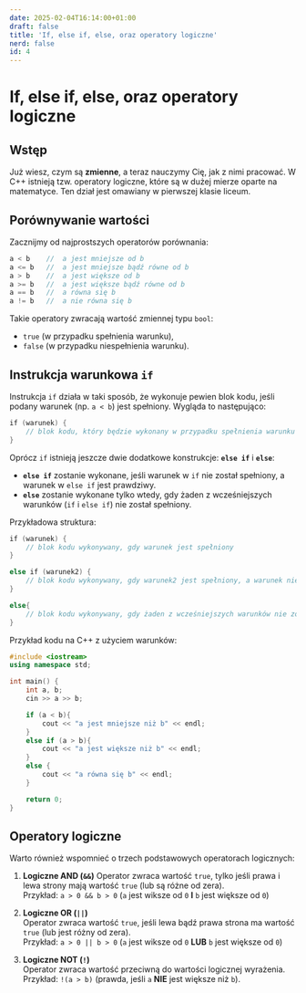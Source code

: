 ```yaml
---
date: 2025-02-04T16:14:00+01:00
draft: false
title: 'If, else if, else, oraz operatory logiczne'
nerd: false
id: 4
---
```


# If, else if, else, oraz operatory logiczne

## Wstęp

Już wiesz, czym są **zmienne**, a teraz nauczymy Cię, jak z nimi pracować. W C++ istnieją tzw. operatory logiczne, które są w dużej mierze oparte na matematyce. Ten dział jest omawiany w pierwszej klasie liceum.

## Porównywanie wartości

Zacznijmy od najprostszych operatorów porównania:
```cpp
a < b    //  a jest mniejsze od b
a <= b   //  a jest mniejsze bądź równe od b
a > b    //  a jest większe od b
a >= b   //  a jest większe bądź równe od b
a == b   //  a równa się b
a != b   //  a nie równa się b
```
Takie operatory zwracają wartość zmiennej typu `bool`:

- `true` (w przypadku spełnienia warunku),
- `false` (w przypadku niespełnienia warunku).

## Instrukcja warunkowa `if`

Instrukcja `if` działa w taki sposób, że wykonuje pewien blok kodu, jeśli podany warunek (np. `a < b`) jest spełniony. 
Wygląda to następująco:
```cpp
if (warunek) {  
	// blok kodu, który będzie wykonany w przypadku spełnienia warunku
}
```

Oprócz `if` istnieją jeszcze dwie dodatkowe konstrukcje: **`else if`** i **`else`**:

- **`else if`** zostanie wykonane, jeśli warunek w `if` nie został spełniony, a warunek w `else if` jest prawdziwy.
- **`else`** zostanie wykonane tylko wtedy, gdy żaden z wcześniejszych warunków (`if` i `else if`) nie został spełniony.

Przykładowa struktura:
```cpp
if (warunek) {  
	// blok kodu wykonywany, gdy warunek jest spełniony
}

else if (warunek2) {  
	// blok kodu wykonywany, gdy warunek2 jest spełniony, a warunek nie
}

else{  
	// blok kodu wykonywany, gdy żaden z wcześniejszych warunków nie został spełniony
}
```

Przykład kodu na C++ z użyciem warunków:
```cpp
#include <iostream>
using namespace std;

int main() {
    int a, b;
    cin >> a >> b;

    if (a < b){
        cout << "a jest mniejsze niż b" << endl;
    }
    else if (a > b){
        cout << "a jest większe niż b" << endl;
    }
    else {
        cout << "a równa się b" << endl;
    }

    return 0;
}
```
## Operatory logiczne

Warto również wspomnieć o trzech podstawowych operatorach logicznych:

1. **Logiczne AND (`&&`)**
    Operator zwraca wartość `true`, tylko jeśli prawa i lewa strony mają wartość `true` (lub są różne od zera).  
    Przykład: `a > 0 && b > 0` (`a` jest wiksze od `0`  **I**  `b` jest większe od `0`)
    
2. **Logiczne OR (`||`)**  
    Operator zwraca wartość `true`, jeśli lewa bądź prawa strona ma wartość `true` (lub jest różny od zera).  
    Przykład: `a > 0 || b > 0` (`a` jest wiksze od `0`  **LUB**  `b` jest większe od `0`)
    
3. **Logiczne NOT (`!`)**  
    Operator zwraca wartość przeciwną do wartości logicznej wyrażenia.  
    Przykład: `!(a > b)` (prawda, jeśli `a` **NIE** jest większe niż `b`).


